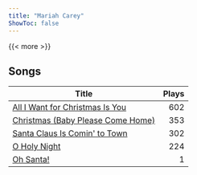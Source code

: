 ```yaml
---
title: "Mariah Carey"
ShowToc: false
---
```


{{< more >}}

## Songs
Title | Plays 
----- | -----: 
[All I Want for Christmas Is You](/songs/all-i-want-for-christmas-is-you) | 602
[Christmas (Baby Please Come Home)](/songs/christmas-baby-please-come-home) | 353
[Santa Claus Is Comin' to Town](/songs/santa-claus-is-comin-to-town) | 302
[O Holy Night](/songs/o-holy-night) | 224
[Oh Santa!](/songs/oh-santa) | 1

